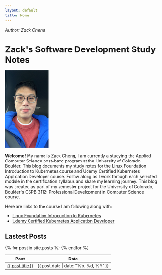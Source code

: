 ```yaml
---
layout: default
title: Home
---
```


*Author: Zack Cheng*
<br/>

# Zack's Software Development Study Notes

<img src="assets/images/S__17408045.jpg" width="auto" height="256" >

**Welcome!** My name is Zack Cheng, I am currently a studying the Applied Computer Science post-bacc program at the University of Colorado Boulder. This blog documents my study notes for the Linux Foundation Introduction to Kubernetes course and Udemy Certified Kubernetes Application Developer course. Follow along as I work through each selected module in the certification syllabus and share my learning journey. This blog was created as part of my semester project for the University of Colorado, Boulder's CSPB 3112: Professional Development in Computer Science course.

Here are links to the course I am following along with:
- [Linux Foundation Introduction to Kubernetes](https://training.linuxfoundation.org/training/introduction-to-kubernetes/)
- [Udemy Certified Kubernetes Application Developer](https://www.udemy.com/course/certified-kubernetes-application-developer/) 

## Lastest Posts

<table>
    <thead>
        <tr>
            <th>Post</th>
            <th>Date</th>
        </tr>
    </thead>
    <tbody>
        {% for post in site.posts %}
        <tr>
            <td><a href="{{ post.url | relative_url }}">{{ post.title }}</a></td>
            <td>{{ post.date | date: "%b. %d, %Y" }}</td>
        </tr>
        {% endfor %}
    </tbody>
</table>
